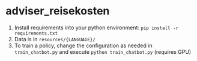 # adviser_reisekosten

1. Install requirements into your python environment: `pip install -r requirements.txt`
2. Data is in `resources/{LANGUAGE}/`
4. To train a policy, change the configuration as needed in `train_chatbot.py` and execute `python train_chatbot.py` (requires GPU)
